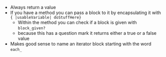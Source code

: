 * Always return a value
* If you have a method you can pass a block to it by encapsulating it with `{ |usableVariable| doStuffHere}`
  * Within the method you can check if a block is given with `block_given?`
  * because this has a question mark it returns either a true or a false value
* Makes good sense to name an iterator block starting with the word `each_`